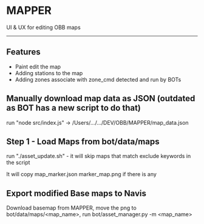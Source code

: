 # MAPPER

UI & UX for editing OBB maps

---

## Features

- Paint edit the map
- Adding stations to the map
- Adding zones associate with zone_cmd detected and run by BOTs

## Manually download map data as JSON (outdated as BOT has a new script to do that)

run "node src/index.js" -> /Users/.../.../DEV/OBB/MAPPER/map_data.json

## Step 1 - Load Maps from bot/data/maps

run "./asset_update.sh" - it will skip maps that match exclude keywords in the script

It will copy map_marker.json marker_map.png if there is any

## Export modified Base maps to Navis

Download basemap from MAPPER, move the png to bot/data/maps/<map_name>, run bot/asset_manager.py -m <map_name>
